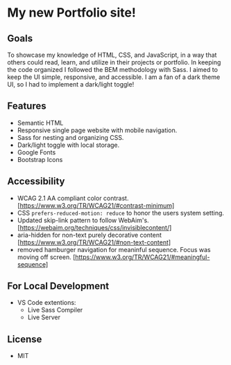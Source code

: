 # My new Portfolio site!

## Goals

To showcase my knowledge of HTML, CSS, and JavaScript, in a way that others could read, learn, and utilize in their projects or portfolio. In keeping the code organized I followed the BEM methodology with Sass.
I aimed to keep the UI simple, responsive, and accessible. I am a fan of a dark theme UI, so I had to implement a dark/light toggle!

## Features

- Semantic HTML
- Responsive single page website with mobile navigation.
- Sass for nesting and organizing CSS.
- Dark/light toggle with local storage.
- Google Fonts
- Bootstrap Icons

## Accessibility

- WCAG 2.1 AA compliant color contrast. [https://www.w3.org/TR/WCAG21/#contrast-minimum]
- CSS `prefers-reduced-motion: reduce` to honor the users system setting.
- Updated skip-link pattern to follow WebAim's. [https://webaim.org/techniques/css/invisiblecontent/]
- aria-hidden for non-text purely decorative content [https://www.w3.org/TR/WCAG21/#non-text-content]
- removed hamburger navigation for meaninful sequence. Focus was moving off screen. [https://www.w3.org/TR/WCAG21/#meaningful-sequence]

## For Local Development

- VS Code extentions:
  - Live Sass Compiler
  - Live Server

## License

- MIT

